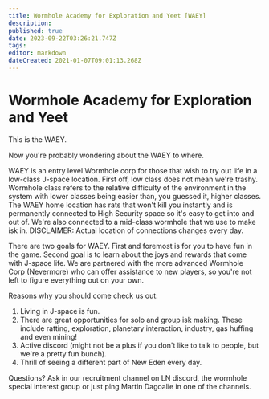 ```yaml
---
title: Wormhole Academy for Exploration and Yeet [WAEY]
description: 
published: true
date: 2023-09-22T03:26:21.747Z
tags: 
editor: markdown
dateCreated: 2021-01-07T09:01:13.268Z
---
```


# Wormhole Academy for Exploration and Yeet
This is the WAEY.

Now you're probably wondering about the WAEY to where.

WAEY is an entry level Wormhole corp for those that wish to try out life in a low-class J-space location. First off, low class does not mean we're trashy.  Wormhole class refers to the relative difficulty of the environment in the system with lower classes being easier than, you guessed it, higher classes. The WAEY home location has rats that won't kill you instantly and is permanently connected to High Security space so it's easy to get into and out of. We're also connected to a mid-class wormhole that we use to make isk in. DISCLAIMER: Actual location of connections changes every day.

There are two goals for WAEY. First and foremost is for you to have fun in the game. Second goal is to learn about the joys and rewards that come with J-space life. We are partnered with the more advanced Wormhole Corp (Nevermore) who can offer assistance to new players, so you're not left to figure everything out on your own.

Reasons why you should come check us out:

1. Living in J-space is fun.
2. There are great opportunities for solo and group isk making. These include ratting, exploration, planetary interaction, industry, gas huffing and even mining!
3. Active discord (might not be a plus if you don't like to talk to people, but we're a pretty fun bunch).
4. Thrill of seeing a different part of New Eden every day.

Questions? Ask in our recruitment channel on LN discord, the wormhole special interest group or just ping Martin Dagoalie in one of the channels.

